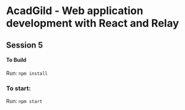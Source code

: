 # AcadGild - Web application development with React and Relay

## Session 5
#### To Build
Run: `npm install`

### To start:
Run: `npm start`

